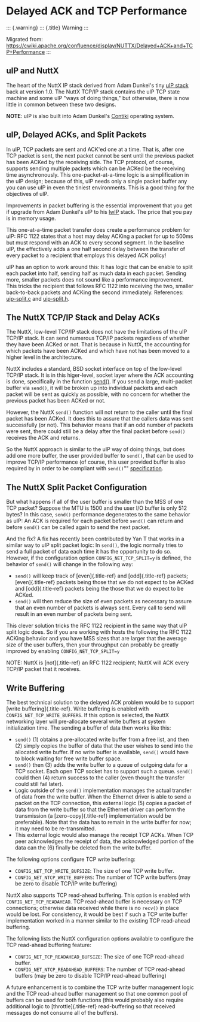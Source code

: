 Delayed ACK and TCP Performance
===============================

::: {.warning}
::: {.title}
Warning
:::

Migrated from:
<https://cwiki.apache.org/confluence/display/NUTTX/Delayed+ACK+and+TCP+Performance>
:::

uIP and NuttX
-------------

The heart of the NuttX IP stack derived from Adam Dunkel\'s tiny [uIP
stack](http://sourceforge.net/projects/uip-stack/) back at version 1.0.
The NuttX TCP/IP stack contains the uIP TCP state machine and some uIP
\"ways of doing things,\" but otherwise, there is now little in common
between these two designs.

**NOTE**: uIP is also built into Adam Dunkel\'s
[Contiki](http://contiki.sourceforge.net/docs/2.6/a01793.html) operating
system.

uIP, Delayed ACKs, and Split Packets
------------------------------------

In uIP, TCP packets are sent and ACK\'ed one at a time. That is, after
one TCP packet is sent, the next packet cannot be sent until the
previous packet has been ACKed by the receiving side. The TCP protocol,
of course, supports sending multiple packets which can be ACKed be the
receiving time asynchronously. This one-packet-at-a-time logic is a
simplification in the uIP design; because of this, uIP needs only a
single packet buffer any you can use uIP in even the tiniest
environments. This is a good thing for the objectives of uIP.

Improvements in packet buffering is the essential improvement that you
get if upgrade from Adam Dunkel\'s uIP to his
[lwIP](http://savannah.nongnu.org/projects/lwip/) stack. The price that
you pay is in memory usage.

This one-at-a-time packet transfer does create a performance problem for
uIP: RFC 1122 states that a host may delay ACKing a packet for up to
500ms but must respond with an ACK to every second segment. In the
baseline uIP, the effectively adds a one half second delay between the
transfer of every packet to a recipient that employs this delayed ACK
policy!

uIP has an option to work around this: It has logic that can be enable
to split each packet into half, sending half as much data in each
packet. Sending more, smaller packets does not sound like a performance
improvement. This tricks the recipient that follows RFC 1122 into
receiving the two, smaller back-to-back packets and ACKing the second
immediately. References:
[uip-split.c](http://contiki.sourceforge.net/docs/2.6/a00427_source.html)
and [uip-split.h](http://contiki.sourceforge.net/docs/2.6/a00428.html).

The NuttX TCP/IP Stack and Delay ACKs
-------------------------------------

The NuttX, low-level TCP/IP stack does not have the limitations of the
uIP TCP/IP stack. It can send numerous TCP/IP packets regardless of
whether they have been ACKed or not. That is because in NuttX, the
accounting for which packets have been ACKed and which have not has been
moved to a higher level in the architecture.

NuttX includes a standard, BSD socket interface on top of the low-level
TCP/IP stack. It is in this higer-level, socket layer where the ACK
accounting is done, specifically in the function
[send()](http://pubs.opengroup.org/onlinepubs/009695399/functions/send.html).
If you send a large, multi-packet buffer via `send()`, it will be broken
up into individual packets and each packet will be sent as quickly as
possible, with no concern for whether the previous packet has been ACKed
or not.

However, the NuttX `send()` function will not return to the caller until
the final packet has been ACKed. It does this to assure that the callers
data was sent successfully (or not). This behavior means that if an odd
number of packets were sent, there could still be a delay after the
final packet before `send()` receives the ACK and returns.

So the NuttX approach is similar to the uIP way of doing things, but
does add one more buffer, the user provided buffer to `send()`, that can
be used to improve TCP/IP performance (of course, this user provided
buffer is also required by in order to be compliant with `send()`\"\"
[specification](http://pubs.opengroup.org/onlinepubs/009695399/functions/send.html).

The NuttX Split Packet Configuration
------------------------------------

But what happens if all of the user buffer is smaller than the MSS of
one TCP packet? Suppose the MTU is 1500 and the user I/O buffer is only
512 bytes? In this case, `send()` performance degenerates to the same
behavior as uIP: An ACK is required for each packet before `send()` can
return and before `send()` can be called again to send the next packet.

And the fix? A fix has recently been contributed by Yan T that works in
a similar way to uIP split packet logic: In `send()`, the logic normally
tries to send a full packet of data each time it has the opportunity to
do so. However, if the configuration option `CONFIG_NET_TCP_SPLIT=y` is
defined, the behavior of `send()` will change in the following way:

-   `send()` will keep track of [even]{.title-ref} and [odd]{.title-ref}
    packets; [even]{.title-ref} packets being those that we do not
    expect to be ACKed and [odd]{.title-ref} packets being the those
    that we do expect to be ACKed.
-   `send()` will then reduce the size of even packets as necessary to
    assure that an even number of packets is always sent. Every call to
    send will result in an even number of packets being sent.

This clever solution tricks the RFC 1122 recipient in the same way that
uIP split logic does. So if you are working with hosts the following the
RFC 1122 ACKing behavior and you have MSS sizes that are larger that the
average size of the user buffers, then your throughput can probably be
greatly improved by enabling `CONFIG_NET_TCP_SPLIT=y`

NOTE: NuttX is [not]{.title-ref} an RFC 1122 recipient; NuttX will ACK
every TCP/IP packet that it receives.

Write Buffering
---------------

The best technical solution to the delayed ACK problem would be to
support [write buffering]{.title-ref}. Write buffering is enabled with
`CONFIG_NET_TCP_WRITE_BUFFERS`. If this option is selected, the NuttX
networking layer will pre-allocate several write buffers at system
initialization time. The sending a buffer of data then works like this:

-   `send()` (1) obtains a pre-allocated write buffer from a free list,
    and then (2) simply copies the buffer of data that the user wishes
    to send into the allocated write buffer. If no write buffer is
    available, `send()` would have to block waiting for free write
    buffer space.
-   `send()` then (3) adds the write buffer to a queue of outgoing data
    for a TCP socket. Each open TCP socket has to support such a queue.
    `send()` could then (4) return success to the caller (even thought
    the transfer could still fail later).
-   Logic outside of the `send()` implementation manages the actual
    transfer of data from the write buffer. When the Ethernet driver is
    able to send a packet on the TCP connection, this external logic (5)
    copies a packet of data from the write buffer so that the Ethernet
    driver can perform the transmission (a [zero-copy]{.title-ref}
    implementation would be preferable). Note that the data has to
    remain in the write buffer for now; it may need to be
    re-transmitted.
-   This external logic would also manage the receipt TCP ACKs. When TCP
    peer acknowledges the receipt of data, the acknowledged portion of
    the data can the (6) finally be deleted from the write buffer.

The following options configure TCP write buffering:

-   `CONFIG_NET_TCP_WRITE_BUFSIZE`: The size of one TCP write buffer.
-   `CONFIG_NET_NTCP_WRITE_BUFFERS`: The number of TCP write buffers
    (may be zero to disable TCP/IP write buffering)

NuttX also supports TCP read-ahead buffering. This option is enabled
with `CONFIG_NET_TCP_READAHEAD`. TCP read-ahead buffer is necessary on
TCP connections; otherwise data received while there is no `recv()` in
place would be lost. For consistency, it would be best if such a TCP
write buffer implementation worked in a manner similar to the existing
TCP read-ahead buffering.

The following lists the NuttX configuration options available to
configure the TCP read-ahead buffering feature:

-   `CONFIG_NET_TCP_READAHEAD_BUFSIZE`: The size of one TCP read-ahead
    buffer.
-   `CONFIG_NET_NTCP_READAHEAD_BUFFERS`: The number of TCP read-ahead
    buffers (may be zero to disable TCP/IP read-ahead buffering)

A future enhancement is to combine the TCP write buffer management logic
and the TCP read-ahead buffer management so that one common pool of
buffers can be used for both functions (this would probably also require
additional logic to [throttle]{.title-ref} read-buffering so that
received messages do not consume all of the buffers).
